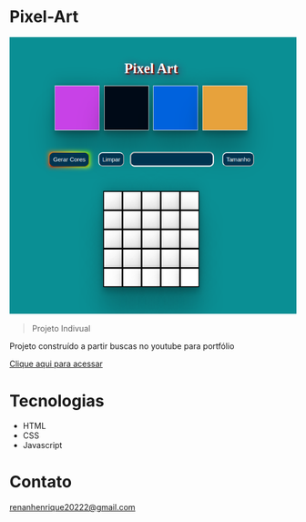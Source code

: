 # Pixel-Art

![preview](./imagens/preview.png)

>Projeto Indivual

Projeto construído a partir buscas no youtube para portfólio

[Clique aqui para acessar](https://pixelart-project.surge.sh/)

# Tecnologias

- HTML
- CSS
- Javascript

# Contato

renanhenrique20222@gmail.com